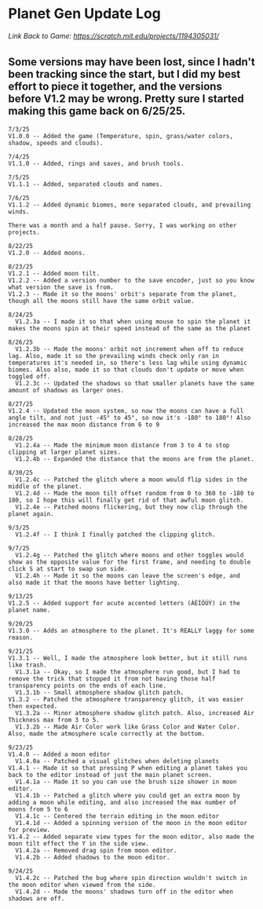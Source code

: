 # Planet Gen Update Log
###### Link Back to Game: https://scratch.mit.edu/projects/1194305031/
## Some versions may have been lost, since I hadn't been tracking since the start, but I did my best effort to piece it together, and the versions before V1.2 may be wrong. Pretty sure I started making this game back on 6/25/25.
~~~~~~~~~~~~
7/3/25
V1.0.0 -- Added the game (Temperature, spin, grass/water colors, shadow, speeds and clouds).
~~~~~~~~~~~~
~~~~~~~~~~~~
7/4/25
V1.1.0 -- Added, rings and saves, and brush tools.
~~~~~~~~~~~~
~~~~~~~~~~~~
7/5/25
V1.1.1 -- Added, separated clouds and names.
~~~~~~~~~~~~
~~~~~~~~~~~~
7/6/25
V1.1.2 -- Added dynamic biomes, more separated clouds, and prevailing winds.
~~~~~~~~~~~~
~~~~~~~~~~~~
There was a month and a half pause. Sorry, I was working on other projects.
~~~~~~~~~~~~
~~~~~~~~~~~~
8/22/25 
V1.2.0 -- Added moons.
~~~~~~~~~~~~
~~~~~~~~~~~~
8/23/25
V1.2.1 -- Added moon tilt.
V1.2.2 -- Added a version number to the save encoder, just so you know what version the save is from.
V1.2.3 -- Made it so the moons' orbit's separate from the planet, though all the moons still have the same orbit value.
~~~~~~~~~~~~
~~~~~~~~~~~~
8/24/25
  V1.2.3a -- I made it so that when using mouse to spin the planet it makes the moons spin at their speed instead of the same as the planet
~~~~~~~~~~~~
~~~~~~~~~~~~
8/26/25
  V1.2.3b -- Made the moons' orbit not increment when off to reduce lag. Also, made it so the prevailing winds check only ran in temperatures it's needed in, so there's less lag while using dynamic biomes. Also also, made it so that clouds don't update or move when toggled off.
  V1.2.3c -- Updated the shadows so that smaller planets have the same amount of shadows as larger ones.
~~~~~~~~~~~~
~~~~~~~~~~~~
8/27/25
V1.2.4 -- Updated the moon system, so now the moons can have a full angle tilt, and not just -45° to 45°, so now it's -180° to 180°! Also increased the max moon distance from 6 to 9
~~~~~~~~~~~~
~~~~~~~~~~~~
8/28/25
  V1.2.4a -- Made the minimum moon distance from 3 to 4 to stop clipping at larger planet sizes.
  V1.2.4b -- Expanded the distance that the moons are from the planet.
~~~~~~~~~~~~
~~~~~~~~~~~~
8/30/25
  V1.2.4c -- Patched the glitch where a moon would flip sides in the middle of the planet.
  V1.2.4d -- Made the moon tilt offset random from 0 to 360 to -180 to 180, so I hope this will finally get rid of that awful moon glitch.
  V1.2.4e -- Patched moons flickering, but they now clip through the planet again.
~~~~~~~~~~~~
~~~~~~~~~~~~
9/3/25
  V1.2.4f -- I think I finally patched the clipping glitch.
~~~~~~~~~~~~
~~~~~~~~~~~~
9/7/25
  V1.2.4g -- Patched the glitch where moons and other toggles would show as the opposite value for the first frame, and needing to double click S at start to swap sun side.
  V1.2.4h -- Made it so the moons can leave the screen's edge, and also made it that the moons have better lighting.
~~~~~~~~~~~~
~~~~~~~~~~~~
9/13/25
V1.2.5 -- Added support for acute accented letters (ÁÉÍÓÚÝ) in the planet name.
~~~~~~~~~~~~
~~~~~~~~~~~~
9/20/25
V1.3.0 -- Adds an atmosphere to the planet. It's REALLY laggy for some reason.
~~~~~~~~~~~~
~~~~~~~~~~~~
9/21/25
V1.3.1 -- Well, I made the atmosphere look better, but it still runs like trash.
  V1.3.1a -- Okay, so I made the atmosphere run good, but I had to remove the trick that stopped it from not having those half transparency points on the ends of each line.
  V1.3.1b -- Small atmosphere shadow glitch patch.
V1.3.2 -- Patched the atmosphere transparency glitch, it was easier then expected.
  V1.3.2a -- Minor atmosphere shadow glitch patch. Also, increased Air Thickness max from 3 to 5.
  V1.3.2b -- Made Air Color work like Grass Color and Water Color. Also, made the atmosphere scale correctly at the bottom.
~~~~~~~~~~~~
~~~~~~~~~~~~
9/23/25
V1.4.0 -- Added a moon editor
  V1.4.0a -- Patched a visual glitches when deleting planets
V1.4.1 -- Made it so that pressing P when editing a planet takes you back to the editor instead of just the main planet screen.
  V1.4.1a -- Made it so you can use the brush size shower in moon editor.
  V1.4.1b -- Patched a glitch where you could get an extra moon by adding a moon while editing, and also increased the max number of moons from 5 to 6 
  V1.4.1c -- Centered the terrain editing in the moon editor
  V1.4.1d -- Added a spinning version of the moon in the moon editor for preview.
V1.4.2 -- Added separate view types for the moon editor, also made the moon tilt effect the Y in the side view.
  V1.4.2a -- Removed drag spin from moon editor.
  V1.4.2b -- Added shadows to the moon editor.
~~~~~~~~~~~~
~~~~~~~~~~~~
9/24/25
  V1.4.2c -- Patched the bug where spin direction wouldn't switch in the moon editor when viewed from the side.
  V1.4.2d -- Made the moons' shadows turn off in the editor when shadows are off.
~~~~~~~~~~~~
